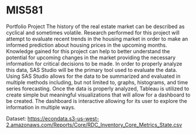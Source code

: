 # MIS581
Portfolio Project
The history of the real estate market can be described as cyclical and sometimes volatile. Research performed for this project will attempt to evaluate recent trends in the housing market in order to make an informed prediction about housing prices in the upcoming months. Knowledge gained for this project can help to better understand the potential for upcoming changes in the market providing the necessary information for critical decisions to be made. 
In order to properly analyze this data, SAS Studio will be the primary tool used to evaluate the data. Using SAS Studio allows for the data to be summarized and evaluated in multiple methods including, but not limited to, graphs, histograms, and time series forecasting. Once the data is properly analyzed, Tableau is utilized to create simple but meaningful visualizations that will allow for a dashboard to be created. The dashboard is interactive allowing for its user to explore the information in multiple ways. 

Dataset: https://econdata.s3-us-west-2.amazonaws.com/Reports/Core/RDC_Inventory_Core_Metrics_State.csv

